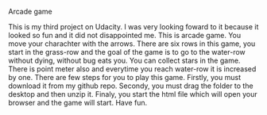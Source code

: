 Arcade game

This is my third project on Udacity. I was very looking foward to it because it looked so fun and it did not disappointed me. This is arcade game. You move your charachter with the arrows. There are six rows in this game, you start in the grass-row and the goal of the game is to go to the water-row without dying, without bug eats you. You can collect stars in the game. There is point meter also and everytime you reach water-row it is increased by one. There are few steps for you to play this game. Firstly, you must download it from my github repo. Secondy, you must drag the folder to the desktop and then unzip it. Finaly, you start the html file which will open your browser and the game will start. Have fun.
